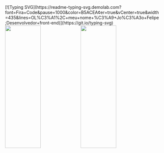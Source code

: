 <div>
 [![Typing SVG](https://readme-typing-svg.demolab.com? font=Fira+Code&pause=1000&color=B5ACEA&center=true&vCenter=true&width=435&lines=OL%C3%A1%2C+meu+nome+%C3%A9+Jo%C3%A3o+Felipe;Desenvolvedor+front-end)](https://git.io/typing-svg)
<div/>
<div>
 <img height="400px" width="48%" src="https://github-readme-stats.vercel.app/api?username=jackheroes&show_icons=true&count_private=true&title_color=B5ACEA&text_color=B5ACEA&icon_color=8468EC&bg_color=3D2C8D&border_color=1C0C5B"/> 
 <img height="400px" width="48%" src="https://github-readme-stats.vercel.app/api/top-langs/?username=jackheroes&layout=compact&title_color=B5ACEA&text_color=B5ACEA&icon_color=8468EC&bg_color=3D2C8D&border_color=1C0C5B"/>
</div>
